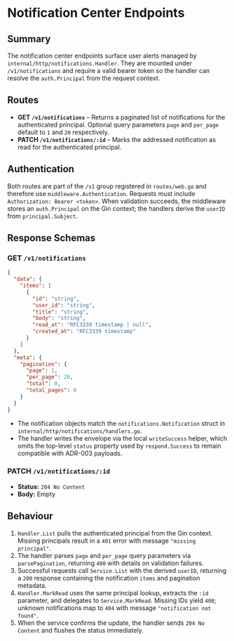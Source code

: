 # Notification Center Endpoints

## Summary
The notification center endpoints surface user alerts managed by `internal/http/notifications.Handler`. They are mounted under `/v1/notifications` and require a valid bearer token so the handler can resolve the `auth.Principal` from the request context.

## Routes
- **GET `/v1/notifications`** – Returns a paginated list of notifications for the authenticated principal. Optional query parameters `page` and `per_page` default to `1` and `20` respectively.
- **PATCH `/v1/notifications/:id`** – Marks the addressed notification as read for the authenticated principal.

## Authentication
Both routes are part of the `/v1` group registered in `routes/web.go` and therefore use `middleware.Authentication`. Requests must include `Authorization: Bearer <token>`. When validation succeeds, the middleware stores an `auth.Principal` on the Gin context; the handlers derive the `userID` from `principal.Subject`.

## Response Schemas
### GET `/v1/notifications`
```json
{
  "data": {
    "items": [
      {
        "id": "string",
        "user_id": "string",
        "title": "string",
        "body": "string",
        "read_at": "RFC3339 timestamp | null",
        "created_at": "RFC3339 timestamp"
      }
    ]
  },
  "meta": {
    "pagination": {
      "page": 1,
      "per_page": 20,
      "total": 0,
      "total_pages": 0
    }
  }
}
```
- The notification objects match the `notifications.Notification` struct in `internal/http/notifications/handlers.go`.
- The handler writes the envelope via the local `writeSuccess` helper, which omits the top-level `status` property used by `respond.Success` to remain compatible with ADR-003 payloads.

### PATCH `/v1/notifications/:id`
- **Status:** `204 No Content`
- **Body:** Empty

## Behaviour
1. `Handler.List` pulls the authenticated principal from the Gin context. Missing principals result in a `401` error with message `"missing principal"`.
2. The handler parses `page` and `per_page` query parameters via `parsePagination`, returning `400` with details on validation failures.
3. Successful requests call `Service.List` with the derived `userID`, returning a `200` response containing the notification `items` and pagination metadata.
4. `Handler.MarkRead` uses the same principal lookup, extracts the `:id` parameter, and delegates to `Service.MarkRead`. Missing IDs yield `400`; unknown notifications map to `404` with message `"notification not found"`.
5. When the service confirms the update, the handler sends `204 No Content` and flushes the status immediately.
